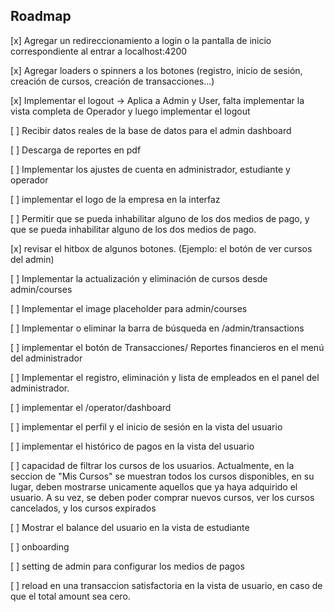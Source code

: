 ## Roadmap
[x] Agregar un redireccionamiento a login o la pantalla de inicio correspondiente al entrar a localhost:4200

[x] Agregar loaders o spinners a los botones (registro, inicio de sesión, creación de cursos, creación de transacciones...)

[x] Implementar el logout -> Aplica a Admin y User, falta implementar la vista completa de Operador y luego implementar el logout

[ ] Recibir datos reales de la base de datos para el admin dashboard

[ ] Descarga de reportes en pdf

[ ] Implementar los ajustes de cuenta en administrador, estudiante y operador

[ ] implementar el logo de la empresa en la interfaz

[ ] Permitir que se pueda inhabilitar alguno de los dos medios de pago, y que se pueda inhabilitar alguno de los dos medios de pago.

[x] revisar el hitbox de algunos botones. (Ejemplo: el botón de ver cursos del admin)

[ ] Implementar la actualización y eliminación de cursos desde admin/courses

[ ] Implementar el image placeholder para admin/courses

[ ] Implementar o eliminar la barra de búsqueda en /admin/transactions

[ ] implementar el botón de Transacciones/ Reportes financieros en el menú del administrador

[ ] Implementar el registro, eliminación y lista de empleados en el panel del administrador.

[ ] implementar el /operator/dashboard

[ ] implementar el perfil y el inicio de sesión en la vista del usuario

[ ] implementar el histórico de pagos en la vista del usuario

[ ] capacidad de filtrar los cursos de los usuarios. Actualmente, en la seccion de "Mis Cursos" se muestran todos los cursos disponibles, en su lugar, deben mostrarse unicamente aquellos que ya haya adquirido el usuario. A su vez, se deben poder comprar nuevos cursos, ver los cursos cancelados, y los cursos expirados

[ ] Mostrar el balance del usuario en la vista de estudiante

[ ] onboarding 

[ ] setting de admin para configurar los medios de pagos

[ ] reload en una transaccion satisfactoria en la vista de usuario, en caso de que el total amount sea cero.